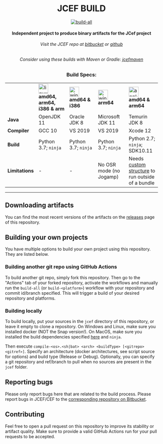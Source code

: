 <div id="title" align="center">
<h1>JCEF BUILD</h1>
<a href="../../releases/latest"><img alt="build-all" src="../../actions/workflows/build-all.yml/badge.svg"></img></a>

<h4>Independent project to produce binary artifacts for the JCef project</h4>
<h6>Visit the JCEF repo at <a href="https://bitbucket.org/chromiumembedded/java-cef/src/master/">bitbucket</a> or <a href="https://github.com/chromiumembedded/java-cef">github</a> </h6>

<h6>Consider using these builds with Maven or Gradle: <a href="https://github.com/jcefmaven/jcefmaven">jcefmaven</a></h6>

### Build Specs:

<table>
  <tr>
    <td width="12%"></td>
    <td width="22%"><img src="https://simpleicons.org/icons/linux.svg" alt="linux" width="32" height="32"><br/><b>amd64, arm64, i386 & arm</b></td>
    <td width="22%"><img src="https://simpleicons.org/icons/windows.svg" alt="windows" width="32" height="32"><br/><b>amd64 & i386</b></td>
    <td width="22%"><img src="https://simpleicons.org/icons/windows.svg" alt="windows" width="32" height="32"><br/><b>arm64</b></td>
    <td width="22%"><img src="https://simpleicons.org/icons/apple.svg" alt="apple" width="32" height="32"><br/><b>amd64 & arm64</b></td>
  </tr>
  <tr>
    <td><b>Java</b></td>
    <td>OpenJDK 11</td>
    <td>Oracle JDK 8</td>
    <td>Microsoft JDK 11</td>
    <td>Temurin JDK 8</td>
  </tr>
  <tr>
    <td><b>Compiler</b></td>
    <td>GCC 10</td>
    <td>VS 2019</td>
    <td>VS 2019</td>
    <td>Xcode 12</td>
  </tr>
  <tr>
    <td><b>Build</b></td>
    <td>Python 3.7; <code>ninja</code></td>
    <td>Python 3.7; <code>ninja</code></td>
    <td>Python 3.7; <code>ninja</code></td>
    <td>Python 2.7; <code>ninja</code>; SDK10.11</td>
  </tr>
  <tr>
    <td><b>Limitations</b></td>
    <td>-</td>
    <td>-</td>
    <td>No OSR mode (no Jogamp)</td>
    <td>Needs <a href="https://bitbucket.org/chromiumembedded/java-cef/issues/109/">custom structure</a> to run outside of a bundle</td>
  </tr>
</table>

</div>

---

## Downloading artifacts
You can find the most recent versions of the artifacts on the [releases](../../releases) page of this repository.

## Building your own projects
You have multiple options to build your own project using this repository. They are listed below.

### Building another git repo using GitHub Actions
To build another git repo, simply fork this repository. Then go to the "Actions" tab of your forked repository,
activate the workflows and manually run the `build-all` (or `build-<platform>`) workflow with your repository and commit id/branch specified.
This will trigger a build of your desired repository and platforms.

### Building locally
To build locally, put your sources in the `jcef` directory of this repository, or leave it empty to clone a repository.
On Windows and Linux, make sure you installed docker (NOT the Snap version!).
On MacOS, make sure you installed the build dependencies specified
[here](https://bitbucket.org/chromiumembedded/java-cef/wiki/BranchesAndBuilding) and `ninja`.

Then execute `compile-<os>.<sh|bat> <arch> <buildType> [<gitrepo> <gitref>]`.
Specify an architecture (docker architectures, see script source for options) and build type (Release or Debug).
Optionally, you can specify a git repository and ref/branch to pull when no sources are present in the `jcef` folder.

## Reporting bugs
Please only report bugs here that are related to the build process.
Please report bugs in JCEF/CEF to the [corresponding repository on Bitbucket](https://bitbucket.org/chromiumembedded/).

## Contributing
Feel free to open a pull request on this repository to improve its stability or artifact quality. Make sure to provide a valid GitHub Actions run for your pull requests to be accepted.

